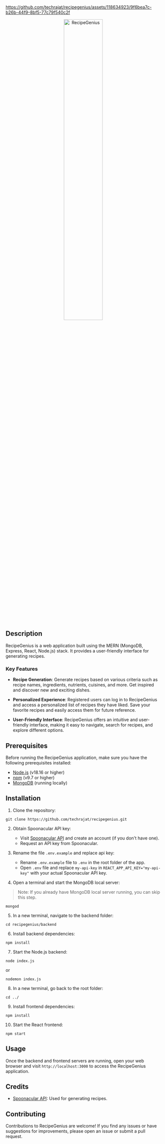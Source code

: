 https://github.com/techrajat/recipegenius/assets/118634923/9f6bea7c-b26b-44f9-8bf5-77c79f540c2f

<p align="center"><img src="https://i.imgur.com/2OweQxN.png" alt="RecipeGenius" width="50%"></p>

## Description

RecipeGenius is a web application built using the MERN (MongoDB, Express, React, Node.js) stack. It provides a user-friendly interface for generating recipes.

### Key Features

- **Recipe Generation**: Generate recipes based on various criteria such as recipe names, ingredients, nutrients, cuisines, and more. Get inspired and discover new and exciting dishes.

- **Personalized Experience**: Registered users can log in to RecipeGenius and access a personalized list of recipes they have liked. Save your favorite recipes and easily access them for future reference.

- **User-Friendly Interface**: RecipeGenius offers an intuitive and user-friendly interface, making it easy to navigate, search for recipes, and explore different options.

## Prerequisites

Before running the RecipeGenius application, make sure you have the following prerequisites installed:

- [Node.js](https://nodejs.org/) (v18.16 or higher)
- [npm](https://www.npmjs.com/) (v9.7 or higher)
- [MongoDB](https://www.mongodb.com/try/download/community) (running locally)

## Installation

1. Clone the repository:

```shell
git clone https://github.com/techrajat/recipegenius.git
```

2. Obtain Spoonacular API key:

   - Visit [Spoonacular API](https://spoonacular.com/food-api) and create an account (if you don't have one).
   - Request an API key from Spoonacular.

3. Rename the file `.env.example` and replace api key:

   - Rename `.env.example` file to `.env` in the root folder of the app.
   - Open `.env` file and replace `my-api-key` in `REACT_APP_API_KEY="my-api-key"` with your actual Spoonacular API key.

4. Open a terminal and start the MongoDB local server:
> Note: If you already have MongoDB local server running, you can skip this step.

```shell
mongod
```

5. In a new terminal, navigate to the backend folder:

```shell
cd recipegenius/backend
```

6. Install backend dependencies:

```shell
npm install
```

7. Start the Node.js backend:

```shell
node index.js
```
or
```shell
nodemon index.js
```

8. In a new terminal, go back to the root folder:

```shell
cd ../
```

9. Install frontend dependencies:

```shell
npm install
```

10. Start the React frontend:

```shell
npm start
```

## Usage

Once the backend and frontend servers are running, open your web browser and visit `http://localhost:3000` to access the RecipeGenius application.

## Credits

- [Spoonacular API](https://spoonacular.com/food-api): Used for generating recipes.

## Contributing

Contributions to RecipeGenius are welcome! If you find any issues or have suggestions for improvements, please open an issue or submit a pull request.
